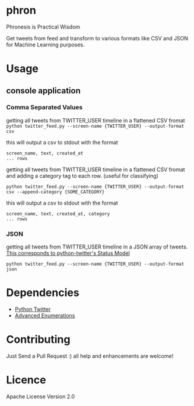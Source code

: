 # phron
Phronesis is Practical Wisdom

Get tweets from feed and transform to various formats like CSV and JSON for Machine Learning purposes.

# Usage

## console application

### Comma Separated Values
getting all tweets from TWITTER_USER timeline in a flattened CSV fromat
``` python twitter_feed.py --screen-name {TWITTER_USER} --output-format csv```

this will output a csv to stdout with the format 
``` 
screen_name, text, created_at
... rows
```

getting all tweets from TWITTER_USER timeline in a flattened CSV fromat and adding a category tag to each row. (useful for classifying)

``` python twitter_feed.py --screen-name {TWITTER_USER} --output-format csv --append-category {SOME_CATEGORY} ```

this will output a csv to stdout with the format 
``` 
screen_name, text, created_at, category
... rows
```
### JSON

getting all tweets from TWITTER_USER timeline in a JSON array of tweets. [This corresponds to python-twitter's Status Model](https://python-twitter.readthedocs.io/en/latest/twitter.html#twitter.models.Status)

``` python twitter_feed.py --screen-name {TWITTER_USER} --output-format json ```

# Dependencies

* [Python Twitter](https://python-twitter.readthedocs.io)
* [Advanced Enumerations](https://bitbucket.org/stoneleaf/aenum)

# Contributing
Just Send a Pull Request :) all help and enhancements are welcome!


# Licence
Apache License Version 2.0